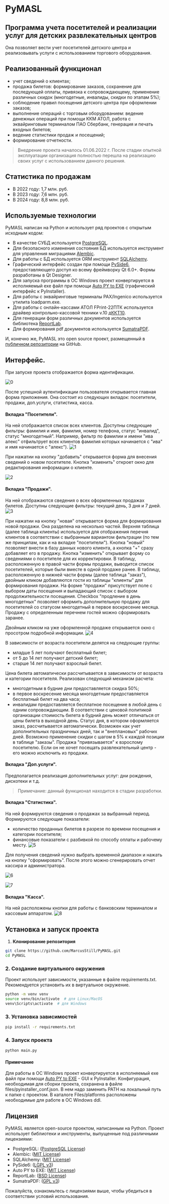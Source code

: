 # PyMASL
## Программа учета посетителей и реализации услуг для детских развлекательных центров


Она позволяет вести учет посетителей детского центра и реализовывать услуги с использованием торгового оборудования.

## Реализованный функционал

- учет сведений о клиентах;
- продажа билетов: формирование заказов, сохранение для последующей оплаты, привязка к сопровождающему, применение различных скидок (многодетные, инвалиды, скидки по этапам 5%);
- соблюдение правил посещения детского центра при оформлении заказов;
- выполнение операций с торговым оборудованием: ведение денежных операций при помощи ККМ АТОЛ, работа с эквайринговым терминалом ПАО Сбербанк, генерация и печать входных билетов;
- ведение статистики продаж и посещений;
- формирование отчетности.

> Внедрение проекта началось 01.06.2022 г. После стадии опытной эксплуатации организация полностью перешла на реализацию своих услуг с использованием данного решения.

## Статистика по продажам

- В 2022 году: 1,7 млн. руб.
- В 2023 году: 7,6 млн. руб.
- В 2024 году: 8,8 млн. руб.



## Используемые технологии

PyMASL написан на Python и использует ряд проектов с открытым исходным кодом:
- В качестве СУБД используется [PostgreSQL](https://www.postgresql.org/).
- Для безопасного изменения состояния БД используется инструмент для управления миграциями [Alembic](https://alembic.sqlalchemy.org/).
- Для работы с БД используется ORM инструмент [SQLAlchemy](https://www.sqlalchemy.org/).
- Графический интерфейс создан при помощи [PySide6](https://pypi.org/project/PySide6/), предоставляющего доступ ко всему фреймворку Qt 6.0+. Формы разработаны в Qt Designer.
- Для запуска программы в ОС Windows проект конвертируется в исполняемый exe файл при помощи [Auto PY to EXE](https://pypi.org/project/auto-py-to-exe/) (графический интерфейс к PyInstaller).
- Для работы с эквайринговые терминалы PAX/Ingenico используется утилита loadparm.exe.
- Для работы с онлайн-кассами АТОЛ FPrint-22ПТК используется драйвер контрольно-кассовой техники v.10 [дККТ10](https://integration.atol.ru/api/).
- Для генерации форм различных документов используется библиотека [ReportLab](https://www.reportlab.com/).
- Для формирования pdf документов используется [SumatraPDF](https://www.sumatrapdfreader.org/).

И, конечно же, PyMASL это open source проект, размещенный в [публичном репозитории](https://github.com/MarcusStill/PyMASL) на GitHub.

## Интерфейс.
При запуске проекта отображается форма идентификации.

![0](https://github.com/user-attachments/assets/052e3ed4-9045-4915-ae57-ead3c6cee932)

После успешной аутентификации пользователя открывается главная форма приложения. Она состоит из следующих вкладок: посетители, продажи, доп.услуги, статистика, касса.

#### Вкладка "Посетители".
На ней отображается список всех клиентов. Доступны следующие фильтры: фамилия и имя, фамилия, номер телефона, статус "инвалид", статус "многодетный". Например, фильтр по фамилии и имени "ива алекс" отфильтрует всех клиентов фамилия которых начинается с "ива" и имя начинается с "алекс").
![1](https://github.com/user-attachments/assets/fd71e9cc-606c-4603-b87f-270eeef438f3)

При нажатии на кнопку "добавить" открывается форма для внесения сведений о новом посетителе. Кнопка "изменить" откроет окно для редактирования информации о клиенте.

![2](https://github.com/user-attachments/assets/56efe771-a520-4664-88c0-4dc4233d724c)

#### Вкладка "Продажи".
На ней отображаются сведения о всех оформленных продажах билетов. Доступны следующие фильтры: текущий день, 3 дня и 7 дней.
![3](https://github.com/user-attachments/assets/2a001c31-0a1e-4341-b7a9-fe1cebdb5215)

При нажатии на кнопку "новая" открывается форма для формирования новой продажи. Она разделена на несколько частей. Верхняя таблица (далее таблица клиенты) используется для отображения перечня клиентов в соответствии с выбранным вариантом фильтрации (по тем же принципам, как и на вкладке "посетители"). Кнопка "новый" позволяет внести в базу данных нового клиента, а кнопка "+" сразу добавляет его в продажу. Кнопка "изменить" открывает форму со сведениями о посетителе для их корректировки. В таблицу, расположенную в правой части формы продажи, выводится список посетителей, которые были вместе в одной продаже ранее. В таблицу, расположенную в нижней части формы (далее таблица "заказ"), двойным кликом добавляются гости из таблицы "клиенты" для формирования продажи.
На форме "продажи" присутствует поле с выбором даты посещения и выпадающий список с выбором продолжительности посещения. Checkbox "продление в день многодетных" позволяет оформить дополнительную продажу для посетителей со статусом многодетный в первое воскресение месяца. Продажу с определенным перечнем гостей можно сформировать заранее.

Двойным кликом на уже оформленной продаже открывается окно с просотром подробной информации.
![4](https://github.com/user-attachments/assets/267cc809-670b-4d7e-9fca-94e0d0e03d74)

В зависимости от возраста посетители делятся на следующие группы:
- младше 5 лет получают бесплатный билет;
- от 5 до 14 лет получают детский билет;
- старше 14 лет получают взрослый билет.

Цена билета автоматически рассчитывается в зависимости от возраста и категории посетителя. Реализован следующий механизм расчета:
- многодетным в будние дни предоставляется скидка 50%;
- в первое воскресение месяца многодетным предоставляется бесплатный билет на два часа;
- инвалидам предоставляется бесплатное посещение в любой день с одним сопровождающим.
В соответствии с ценовой политикой организации стоимость билета в будний день может отличаться от цены билета в выходной день. Статус дня, в котором оформляется заказ, рассчитывается автоматически. Возможен как учет дополнительных праздничных дней, так и "внеплановых" рабочих дней.
Возможно применение скидки с шагом в 5% к каждой позиции в таблице "заказы". Продажа "привязывается" к взрослому посетителю. Если он не хочет посещать развлекательный центр - его можно исключить из продажи.

#### Вкладка "Доп.услуги".
Предполагается реализация дополнительных услуг: дни рождения, дискотеки и т.д. 
> Примечание: данный функционал находится в стадии разработки.

#### Вкладка "Статистика".
На ней формируются сведения о продажах за выбранный период. Формируются следующие показатели:
- количество проданных билетов в разрезе по времени посещения и категории посетителя;
- финансовые показатели с разбивкой по способу оплаты и рабочему месту.
![5](https://github.com/user-attachments/assets/3aaa3661-3402-41cd-8b54-d12280ccbb5b)

Для получения сведений нужно выбрать временной диапазон и нажать на кнопку "сформировать". После этого можно сгенерировать отчет кассира и администратора.

![6](https://user-images.githubusercontent.com/69536339/182664347-2de36ef2-191f-4476-b599-b7b207358af1.jpg)

![7](https://user-images.githubusercontent.com/69536339/182665904-ddcece38-9dc6-4cb4-a6b6-a701c4d2c165.jpg)


#### Вкладка "Касса".
На ней расположены кнопки для работы с банковским терминалом и кассовым аппаратом.
![8](https://github.com/user-attachments/assets/29c12245-6c2c-4bab-9fce-4377f335acb0)


## Установка и запуск проекта
1. **Клонирование репозитория**

```bash
git clone https://github.com/MarcusStill/PyMASL.git
cd PyMASL
```
### 2. Создание виртуального окружения
Проект использует зависимости, указанные в файле requirements.txt. Рекомендуется установить их в виртуальное окружение.
```bash
python -m venv venv
source venv/bin/activate  # для Linux/MacOS
venv\Scripts\activate  # для Windows
```
### 3. Установка зависимостей
```bash
pip install -r requirements.txt
```
### 4. Запуск проекта
```bash
python main.py
```
#### Примечание
Для работы в ОС Windows проект конвертируется в исполняемый exe файл при помощи [Auto PY to EXE](https://pypi.org/project/auto-py-to-exe/) - GUI к PyInstaller.
Конфигурация, необходимая для сборки проекта, сохранена в файле files/pyinstaller_conf.json. В нем надо заменить PATH на локальный путь к папке с проектом.
В каталоге Files/platforms расположены необходимые для работе в ОС Windows ddl.

## Лицензия

PyMASL является open-source проектом, написанным на Python. Проект использует библиотеки и инструменты, выпущенные под различными лицензиями:

- PostgreSQL: ([PostgreSQL License](https://www.postgresql.org/about/licence/))
- Alembic: ([MIT License](https://github.com/sqlalchemy/alembic/blob/master/LICENSE))
- SQLAlchemy: ([MIT License](https://github.com/sqlalchemy/sqlalchemy/blob/main/LICENSE))
- PySide6: ([LGPL v3](https://doc.qt.io/qtforpython/licenses.html))
- Auto PY to EXE:  ([MIT License](https://github.com/brentvollebregt/auto-py-to-exe/blob/master/LICENSE))
- ReportLab: ([BSD License](https://www.reportlab.com/opensource/))
- SumatraPDF: ([GPL v3](https://www.sumatrapdfreader.org/free-pdf-reader))

Пожалуйста, ознакомьтесь с лицензиями выше, чтобы убедиться в соответствии условий использования.
